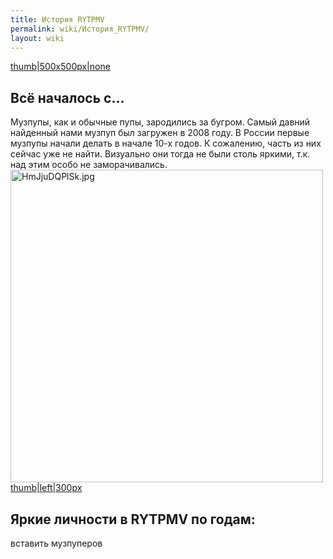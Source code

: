 ```yaml
---
title: История RYTPMV
permalink: wiki/История_RYTPMV/
layout: wiki
---
```


[thumb\|500x500px\|none](Файл:YTPMV.jpg "wikilink")

## Всё началось с...

Музпупы, как и обычные пупы, зародились за бугром. Самый давний
найденный нами музпуп был загружен в 2008 году. В России первые музпупы
начали делать в начале 10-х годов. К сожалению, часть из них сейчас уже
не найти. Визуально они тогда не были столь яркими, т.к. над этим особо
не заморачивались.
<img src="HmJjuDQPlSk.jpg" title="fig:HmJjuDQPlSk.jpg" width="500" height="500" alt="HmJjuDQPlSk.jpg" />
[thumb\|left\|300px](Файл:Один_из_музпупов_того_времени "wikilink")

## Яркие личности в RYTPMV по годам:

вставить музпуперов
